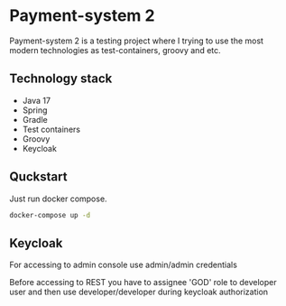 # Payment-system 2

Payment-system 2 is a testing project where I trying to use the most modern technologies as test-containers, groovy and etc.

## Technology stack

<ul>
  <li>Java 17</li>
  <li>Spring</li>
  <li>Gradle</li>
  <li>Test containers</li>
  <li>Groovy</li>
  <li>Keycloak</li>
</ul>

## Quckstart

Just run docker compose.

```bash
docker-compose up -d
```

## Keycloak
For accessing to admin console use admin/admin credentials

Before accessing to REST you have to assignee 'GOD' role to developer user and then use developer/developer during keycloak authorization
